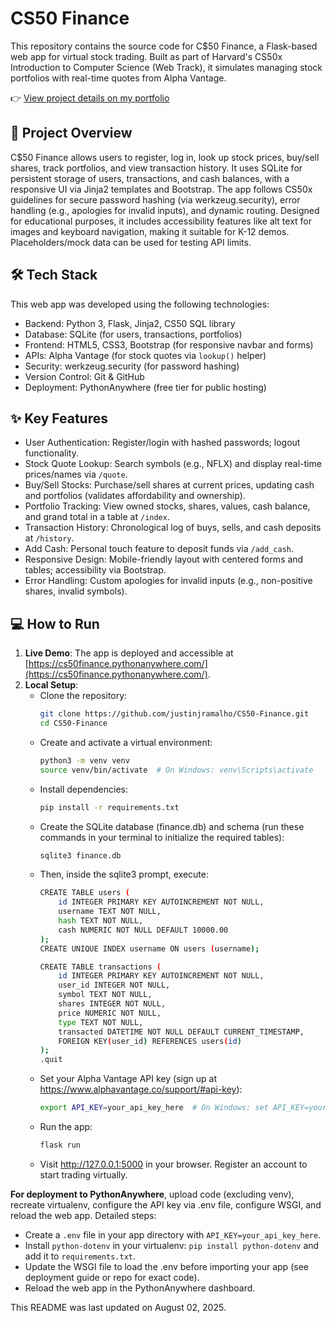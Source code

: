 # CS50 Finance

This repository contains the source code for C$50 Finance, a Flask-based web app for virtual stock trading. Built as part of Harvard's CS50x Introduction to Computer Science (Web Track), it simulates managing stock portfolios with real-time quotes from Alpha Vantage.

👉 [View project details on my portfolio](https://www.justinjramalho.com/projects/developer/c50-finance)

## 🚀 Project Overview

C$50 Finance allows users to register, log in, look up stock prices, buy/sell shares, track portfolios, and view transaction history. It uses SQLite for persistent storage of users, transactions, and cash balances, with a responsive UI via Jinja2 templates and Bootstrap. The app follows CS50x guidelines for secure password hashing (via werkzeug.security), error handling (e.g., apologies for invalid inputs), and dynamic routing. Designed for educational purposes, it includes accessibility features like alt text for images and keyboard navigation, making it suitable for K-12 demos. Placeholders/mock data can be used for testing API limits.

## 🛠️ Tech Stack

This web app was developed using the following technologies:

* Backend: Python 3, Flask, Jinja2, CS50 SQL library
* Database: SQLite (for users, transactions, portfolios)
* Frontend: HTML5, CSS3, Bootstrap (for responsive navbar and forms)
* APIs: Alpha Vantage (for stock quotes via `lookup()` helper)
* Security: werkzeug.security (for password hashing)
* Version Control: Git & GitHub
* Deployment: PythonAnywhere (free tier for public hosting)

## ✨ Key Features

* User Authentication: Register/login with hashed passwords; logout functionality.
* Stock Quote Lookup: Search symbols (e.g., NFLX) and display real-time prices/names via `/quote`.
* Buy/Sell Stocks: Purchase/sell shares at current prices, updating cash and portfolios (validates affordability and ownership).
* Portfolio Tracking: View owned stocks, shares, values, cash balance, and grand total in a table at `/index`.
* Transaction History: Chronological log of buys, sells, and cash deposits at `/history`.
* Add Cash: Personal touch feature to deposit funds via `/add_cash`.
* Responsive Design: Mobile-friendly layout with centered forms and tables; accessibility via Bootstrap.
* Error Handling: Custom apologies for invalid inputs (e.g., non-positive shares, invalid symbols).

## 💻 How to Run

1. **Live Demo**: The app is deployed and accessible at [https://cs50finance.pythonanywhere.com/](https://cs50finance.pythonanywhere.com/).
2. **Local Setup**:
   - Clone the repository:
        ```bash
        git clone https://github.com/justinjramalho/CS50-Finance.git
        cd CS50-Finance
   - Create and activate a virtual environment:
        ```bash
        python3 -m venv venv
        source venv/bin/activate  # On Windows: venv\Scripts\activate
   - Install dependencies:
        ```bash
        pip install -r requirements.txt
   - Create the SQLite database (finance.db) and schema (run these commands in your terminal to initialize the required tables):
        ```bash
        sqlite3 finance.db
   - Then, inside the sqlite3 prompt, execute:
        ```bash
        CREATE TABLE users (
            id INTEGER PRIMARY KEY AUTOINCREMENT NOT NULL,
            username TEXT NOT NULL,
            hash TEXT NOT NULL,
            cash NUMERIC NOT NULL DEFAULT 10000.00
        );
        CREATE UNIQUE INDEX username ON users (username);

        CREATE TABLE transactions (
            id INTEGER PRIMARY KEY AUTOINCREMENT NOT NULL,
            user_id INTEGER NOT NULL,
            symbol TEXT NOT NULL,
            shares INTEGER NOT NULL,
            price NUMERIC NOT NULL,
            type TEXT NOT NULL,
            transacted DATETIME NOT NULL DEFAULT CURRENT_TIMESTAMP,
            FOREIGN KEY(user_id) REFERENCES users(id)
        );
        .quit
   - Set your Alpha Vantage API key (sign up at https://www.alphavantage.co/support/#api-key):
        ```bash
        export API_KEY=your_api_key_here  # On Windows: set API_KEY=your_api_key_here
   - Run the app:
        ```bash
        flask run
   - Visit http://127.0.0.1:5000 in your browser. Register an account to start trading virtually.

**For deployment to PythonAnywhere**, upload code (excluding venv), recreate virtualenv, configure the API key via .env file, configure WSGI, and reload the web app. Detailed steps:
- Create a `.env` file in your app directory with `API_KEY=your_api_key_here`.
- Install `python-dotenv` in your virtualenv: `pip install python-dotenv` and add it to `requirements.txt`.
- Update the WSGI file to load the .env before importing your app (see deployment guide or repo for exact code).
- Reload the web app in the PythonAnywhere dashboard.

This README was last updated on August 02, 2025.